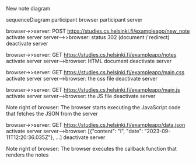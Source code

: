 New note diagram

sequenceDiagram
participant browser
participant server

browser->>server: POST https://studies.cs.helsinki.fi/exampleapp/new_note
activate server
server-->>browser: status 302 (document / redirect)
deactivate server

browser->>server: GET https://studies.cs.helsinki.fi/exampleapp/notes
activate server
server-->browser: HTML document
deactivate server

browser->>server: GET https://studies.cs.helsinki.fi/exampleapp/main.css
activate server
server-->browser: the css file
deactivate server

browser->>server: GET https://studies.cs.helsinki.fi/exampleapp/main.js
activate server
server-->browser: the JS file
deactivate server

Note right of browser: The browser starts executing the JavaScript code that fetches the JSON from the server

browser->>server: GET https://studies.cs.helsinki.fi/exampleapp/data.json
activate server
server-->browser: [{"content": "l", "date": "2023-09-11T12:20:36.035Z"}, ...]
deactivate server

Note right of browser: The browser executes the callback function that renders the notes

